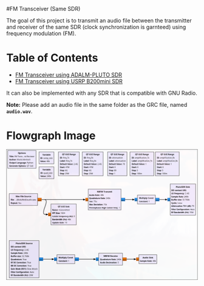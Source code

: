 #FM Transceiver (Same SDR)

The goal of this project is to transmit an audio file between the transmitter and receiver of the same SDR (clock synchronization is garnteed) using frequency modulation (FM).

# Table of Contents
- [FM Transceiver using ADALM-PLUTO SDR](GNU-Radio-Files_ADALM-PLUTO)  
- [FM Transceiver using USRP B200mini SDR](GNU-Radio-Files_USRP-B200mini)  

It can also be implemented with any SDR that is compatible with GNU Radio.

**Note:** Please add an audio file in the same folder as the GRC file, named **`audio.wav`**.

# Flowgraph Image
![Flowgraph Image](image.png)
